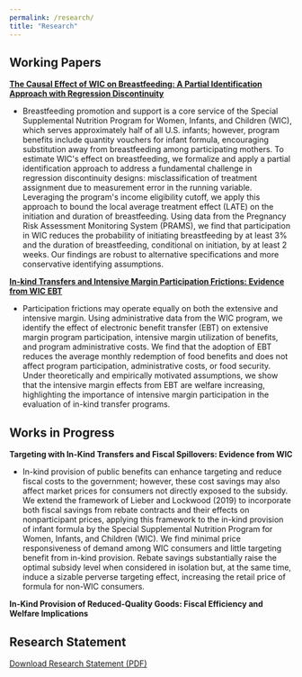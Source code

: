 ```yaml
---
permalink: /research/
title: "Research"
---
```


## Working Papers

**[The Causal Effect of WIC on Breastfeeding: A Partial Identification Approach with Regression Discontinuity](../files/Anderson_JMP.pdf)**  
  - Breastfeeding promotion and support is a core service of the Special Supplemental Nutrition Program for Women, Infants, and Children (WIC), which serves approximately half of all U.S. infants; however, program benefits include quantity vouchers for infant formula, encouraging substitution away from breastfeeding among participating mothers. To estimate WIC's effect on breastfeeding, we formalize and apply a partial identification approach to address a fundamental challenge in regression discontinuity designs: misclassification of treatment assignment due to measurement error in the running variable. Leveraging the program's income eligibility cutoff, we apply this approach to bound the local average treatment effect (LATE) on the initiation and duration of breastfeeding. Using data from the Pregnancy Risk Assessment Monitoring System (PRAMS), we find that participation in WIC reduces the probability of initiating breastfeeding by at least 3% and the duration of breastfeeding, conditional on initiation, by at least 2 weeks. Our findings are robust to alternative specifications and more conservative identifying assumptions.  

**[In-kind Transfers and Intensive Margin Participation Frictions: Evidence from WIC EBT](../files/Anderson_WICEBT(June2025).pdf)**  
  - Participation frictions may operate equally on both the extensive and intensive margin. Using administrative data from the WIC program, we identify the effect of electronic benefit transfer (EBT) on extensive margin program participation, intensive margin utilization of benefits, and program administrative costs. We find that the adoption of EBT reduces the average monthly redemption of food benefits and does not affect program participation, administrative costs, or food security. Under theoretically and empirically motivated assumptions, we show that the intensive margin effects from EBT are welfare increasing, highlighting the importance of intensive margin participation in the evaluation of in-kind transfer programs. 

## Works in Progress

**Targeting with In-Kind Transfers and Fiscal Spillovers: Evidence from WIC**  
  - In-kind provision of public benefits can enhance targeting and reduce fiscal costs to the government; however, these cost savings may also affect market prices for consumers not directly exposed to the subsidy. We extend the framework of Lieber and Lockwood (2019) to incorporate both fiscal savings from rebate contracts and their effects on nonparticipant prices, applying this framework to the in-kind provision of infant formula by the Special Supplemental Nutrition Program for Women, Infants, and Children (WIC). We find minimal price responsiveness of demand among WIC consumers and little targeting benefit from in-kind provision. Rebate savings substantially raise the optimal subsidy level when considered in isolation but, at the same time, induce a sizable perverse targeting effect, increasing the retail price of formula for non-WIC consumers.  

**In-Kind Provision of Reduced-Quality Goods: Fiscal Efficiency and Welfare Implications**

## Research Statement

[Download Research Statement (PDF)](../files/Research_Statement.pdf)
